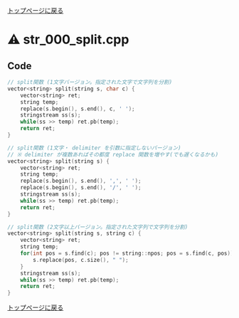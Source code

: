 <!-- mathjax config similar to math.stackexchange -->
<script type="text/x-mathjax-config">
  MathJax.Hub.Config({ tex2jax: { inlineMath: [ ['$','$'] ] } });
</script>
<script type="text/javascript"
  src="http://cdn.mathjax.org/mathjax/latest/MathJax.js?config=TeX-AMS_HTML">
</script>
<meta http-equiv="X-UA-Compatible" CONTENT="IE=EmulateIE7" />

<script type="text/javascript" src="https://cdnjs.cloudflare.com/ajax/libs/jquery/3.4.1/jquery.min.js"></script>
<link rel="stylesheet" href="../css/copy-button.css" />
<script type="text/javascript" src="../js/balloons.js"></script>
<script type="text/javascript" src="../js/copy-button.js"></script>



[トップページに戻る](../index.html)

# :warning: str\_000\_split.cpp

## Code

```cpp
// split関数 (1文字バージョン。指定された文字で文字列を分割)
vector<string> split(string s, char c) {
    vector<string> ret;
    string temp;
    replace(s.begin(), s.end(), c, ' ');
    stringstream ss(s);
    while(ss >> temp) ret.pb(temp);
    return ret;
}

// split関数 (1文字・ delimiter を引数に指定しないバージョン)
// ※ delimiter が複数あればその都度 replace 関数を増やす(でも遅くなるかも)
vector<string> split(string s) {
    vector<string> ret;
    string temp;
    replace(s.begin(), s.end(), ',', ' ');
    replace(s.begin(), s.end(), '/', ' ');
    stringstream ss(s);
    while(ss >> temp) ret.pb(temp);
    return ret;
}

// split関数 (2文字以上バージョン。指定された文字列で文字列を分割)
vector<string> split(string s, string c) {
    vector<string> ret;
    string temp;
    for(int pos = s.find(c); pos != string::npos; pos = s.find(c, pos)) {
        s.replace(pos, c.size(), " ");
    }
    stringstream ss(s);
    while(ss >> temp) ret.pb(temp);
    return ret;
}
```

[トップページに戻る](../index.html)
